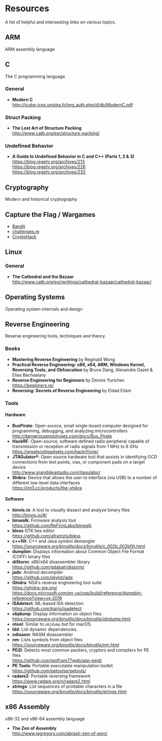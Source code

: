# Resources
A list of helpful and intersesting links on various topics. 

## ARM
ARM assembly language

## C
The C programming language
### General
- **Modern C**<br>http://icube-icps.unistra.fr/img_auth.php/d/db/ModernC.pdf
### Struct Packing
- **The Lost Art of Structure Packing**<br>http://www.catb.org/esr/structure-packing/

### Undefined Behavior
- **A Guide to Undefined Behavior in C and C++ (Parts 1, 2 & 3)**<br>https://blog.regehr.org/archives/213 <br>https://blog.regehr.org/archives/226 <br>https://blog.regehr.org/archives/232 

## Cryptography
Modern and historical cryptography

## Capture the Flag / Wargames
- [Bandit](https://overthewire.org/wargames/bandit/)
- [challenges.re](challenges.re)
- [CryptoHack](https://cryptohack.org/)


## Linux
### General
- **The Cathedral and the Bazaar**<br>http://www.catb.org/esr/writings/cathedral-bazaar/cathedral-bazaar/

## Operating Systems
Operating system internals and design

## Reverse Engineering
Reverse engineering tools, techniques and theory.

### Books
- **Mastering Reverse Engineering** by Reginald Wong
- **Practical Reverse Engineering: x86, x64, ARM, Windows Kernel, Reversing Tools, and Obfuscation** by Bruce Dang, Alexandre Gazet & Elias Bachaalany
- **Reverse Engineering for Beginners** by Dennis Yurichev <br>https://beginners.re/
- **Reversing: Secrets of Reverse Engineering** by Eldad Eilam

### Tools
#### Hardware
- **BusPirate**: Open-source, small single-board computer designed for programming, debugging, and analyzing microcontrollers<br>http://dangerousprototypes.com/docs/Bus_Pirate
- **HackRF**: Open-source, software defined radio peripheral capable of transmission or reception of radio signals from 1 MHz to 6 GHz<br>https://greatscottgadgets.com/hackrf/one/
- **JTAGulator®**: Open source hardware tool that assists in identifying OCD connections from test points, vias, or component pads on a target device<br>http://www.grandideastudio.com/jtagulator/
- **Shikra**: Device that allows the user to interface (via USB) to a number of different low-level data interfaces<br>https://int3.cc/products/the-shikra

#### Software
- **binvis.io**: A tool to visually dissect and analyze binary files<br>http://binvis.io/#/
- **binwalk**: Firmware analysis tool<br>https://github.com/ReFirmLabs/binwalk
- **bless** GTK hex editor<br>https://github.com/afrantzis/bless
- **c++filt**: C++ and Java symbol demangler<br>https://sourceware.org/binutils/docs/binutils/c_002b_002bfilt.html
- **dumpbin**:  Displays information about Common Object File Format (COFF) binary files<br>
- **diStorm**: x86/x64 disassembler library<br>https://github.com/gdabah/distorm/
- **jadx**: Android decompiler<br>https://github.com/skylot/jadx
- **Ghidra**: NSA's reverse engineering tool suite<br>https://ghidra-sre.org/<br>https://docs.microsoft.com/en-us/cpp/build/reference/dumpbin-reference?view=vs-2019
- **ISAdetect**: ML-based ISA detection<br>https://github.com/kairis/isadetect
- **objdump**: Display information on object files<br>https://sourceware.org/binutils/docs/binutils/objdump.html
- **otool**: Similar to `objdump` but for macOS.
- **ldd**: List dynamic dependencies.
- **ndisasm**: NASM disassembler
- **nm**: Lists symbols from object files<br>https://sourceware.org/binutils/docs/binutils/nm.html
- **PEiD**: Detects most common packers, cryptors and compilers for PE files<br>https://github.com/wolfram77web/app-peid/
- **PE Tools**: Portable executable manipulation toolkit<br>https://github.com/petoolse/petools/
- **radare2**: Portable reversing framework<br>https://www.radare.org/n/radare2.html
- **strings**: List sequences of printable characters in a file<br>https://sourceware.org/binutils/docs/binutils/strings.html

## x86 Assembly
x86-32 and x86-64 assembly language
- **The Zen of Assembly**<br>http://www.jagregory.com/abrash-zen-of-asm/
